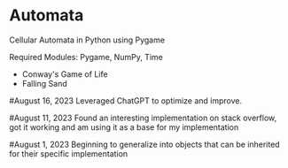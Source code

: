 # Automata

Cellular Automata in Python using Pygame

Required Modules: Pygame, NumPy, Time

- Conway's Game of Life
- Falling Sand

#August 16, 2023
Leveraged ChatGPT to optimize and improve.

#August 11, 2023
Found an interesting implementation on stack overflow, got it working and am using it as a base for my implementation

#August 1, 2023
Beginning to generalize into objects that can be inherited for their specific implementation
